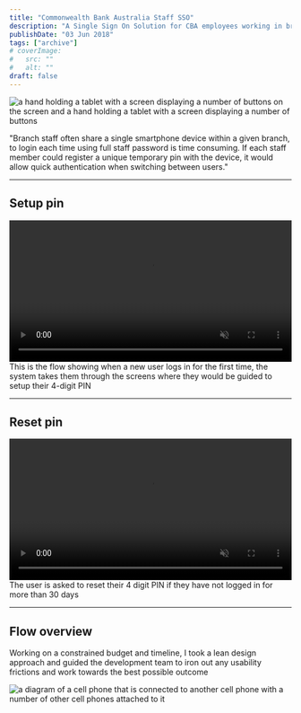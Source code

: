 ```yaml
---
title: "Commonwealth Bank Australia Staff SSO"
description: "A Single Sign On Solution for CBA employees working in branch"
publishDate: "03 Jun 2018"
tags: ["archive"]
# coverImage:
#   src: ""
#   alt: ""
draft: false
---
```


![a hand holding a tablet with a screen displaying a number of buttons on the screen and a hand holding a tablet with a screen displaying a number of buttons](https://res.cloudinary.com/ddgt1wiwm/image/upload/f_auto,q_auto/v1/twenty-four-assets/cbaSSO-Landing)

"Branch staff often share a single smartphone device within a given branch, to login each time using full staff password is time consuming. If each staff member could register a unique temporary pin with the device, it would allow quick authentication when switching between users."

---

## Setup pin

<video width="100%" autoplay loop muted  >
    <source  src="https://res.cloudinary.com/ddgt1wiwm/video/upload/f_auto:video,q_auto/v1/twenty-four-assets/cbaSSO-setupPin" > 
</video>
This is the flow showing when a new user logs in for the first time, the system takes them through the screens where they would be guided to setup their 4-digit PIN

---

## Reset pin

<video width="100%" autoplay loop muted >
    <source  src="https://res.cloudinary.com/ddgt1wiwm/video/upload/f_auto:video,q_auto/v1/twenty-four-assets/cbaSSO-resetPin" type="video/mp4" > 
</video>
The user is asked to reset their 4 digit PIN if they have not logged in for more than 30 days

---

## Flow overview

Working on a constrained budget and timeline, I took a lean design approach and guided the development team to iron out any usability frictions and work towards the best possible outcome

![a diagram of a cell phone that is connected to another cell phone with a number of other cell phones attached to it](https://res.cloudinary.com/ddgt1wiwm/image/upload/f_auto,q_auto/v1/twenty-four-assets/cbaSSO-Diagram)
